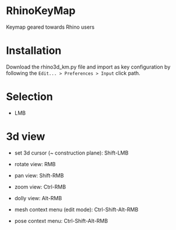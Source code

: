 # RhinoKeyMap
Keymap geared towards Rhino users

# Installation
Download the rhino3d_km.py file and import as key configuration by following
the `Edit... > Preferences > Input` click path.

# Selection
* LMB

# 3d view
* set 3d cursor (~ construction plane): Shift-LMB
* rotate view: RMB
* pan view: Shift-RMB
* zoom view: Ctrl-RMB
* dolly view: Alt-RMB

* mesh context menu (edit mode): Ctrl-Shift-Alt-RMB

* pose context menu: Ctrl-Shift-Alt-RMB
